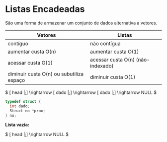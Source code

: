# Listas Encadeadas

São uma forma de armazenar um conjunto de dados alternativa a vetores.

| Vetores | Listas |
|---------|--------|
| contíguo | não contígua |
| aumentar custa O(n) | aumentar custa O(1) |
| acessar custa O(1) | acessar custa O(n) (não-indexado) |
| diminuir custa O(n) ou subutiliza espaço | diminuir custa O(1) |

$ [ head |\;] \rightarrow [ dado |\;] \rightarrow [ dado |\;] \rightarrow NULL $

```c
typedef struct {
  int dado;
  Struct no *prox;
} no;
```
**Lista vazia:**

$ [ head |\;] \rightarrow  NULL $